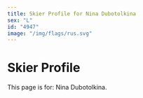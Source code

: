 ```yaml
---
title: Skier Profile for Nina Dubotolkina
sex: "L"
id: "4947"
image: "/img/flags/rus.svg" 
---
```


# Skier Profile

This page is for: Nina Dubotolkina.
    